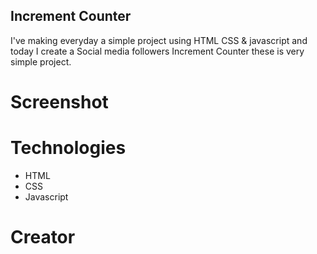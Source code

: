 ## Increment Counter

I've making everyday a simple project using HTML CSS & javascript and today I create a Social media followers Increment Counter these is very simple project.


# Screenshot





# Technologies

* HTML
* CSS
* Javascript


# Creator 

